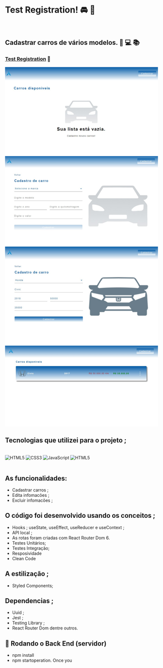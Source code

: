 # Test Registration!  🚘 🚞
<br>

## Cadastrar carros de vários modelos. 🚀 💻 📚

### [Test Registration](https://react-js-test-registration.netlify.app/) 🔗

![](./src/assets/test-car.jpg)
![](./src/assets/test-car2.jpg)
![](./src/assets/test-car3.jpg)
![](./src/assets/test-car4.jpg)



## Tecnologias que utilizei para o projeto ;  
<div style="display: inline_block"><br>
    <img  align="center" src="https://cdn.jsdelivr.net/gh/devicons/devicon/icons/html5/html5-original-wordmark.svg" heigth="30" width="40"alt="HTML5">
    <img  align="center" src="https://cdn.jsdelivr.net/gh/devicons/devicon/icons/css3/css3-original-wordmark.svg" heigth="30" width="40"alt="CSS3">
    <img  align="center" src="https://cdn.jsdelivr.net/gh/devicons/devicon/icons/javascript/javascript-original.svg" heigth="30" width="40"alt="JavaScript">
    <img  align="center" src="https://cdn.jsdelivr.net/gh/devicons/devicon/icons/react/react-original-wordmark.svg" heigth="30" width="40"alt="HTML5">
</div>

<br>

##  As funcionalidades:
- Cadastrar carros ;
- Edita infomacões ;
- Excluir infomacões ;
## O código foi desenvolvido usando os conceitos ; 
- Hooks ; useState, useEffect, useReducer e useContext ;
- API local ;
- As rotas foram criadas com React Router Dom 6.
- Testes Unitários;
- Testes Integração;
- Resposividade
- Clean Code
## A estilização ; 
- Styled Components; 
## Dependencias ; 
- Uuid ; 
- Jest ; 
- Testing Library ; 
- React Router Dom dentre outros. 
## 🎲 Rodando o Back End (servidor)
- npm install
- npm startoperation. Once you 
